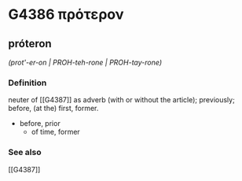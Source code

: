 # G4386 πρότερον

## próteron

_(prot'-er-on | PROH-teh-rone | PROH-tay-rone)_

### Definition

neuter of [[G4387]] as adverb (with or without the article); previously; before, (at the) first, former.

- before, prior
  - of time, former

### See also

[[G4387]]

